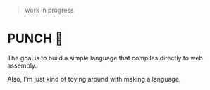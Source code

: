 > work in progress

# PUNCH 🥊
The goal is to build a simple language that compiles directly to web assembly.

Also, I'm just kind of toying around with making a language.
